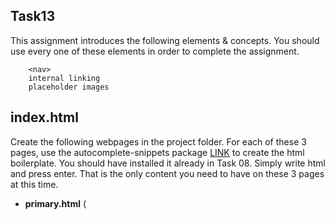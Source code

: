 ## Task13
This assignment introduces the following elements & concepts. You should use every one of these elements in order to complete the assignment.
```
    <nav>
    internal linking
    placeholder images
```

## index.html

Create the following webpages in the project folder. For each of these 3 pages, use the autocomplete-snippets package [LINK](https://atom.io/packages/autocomplete-snippets) to create the html boilerplate. You should have installed it already in Task 08. Simply write html and press enter. That is the only content you need to have on these 3 pages at this time.

- **primary.html** (<title> is Primary :: Colors)
- **secondary.html** (<title> is Secondary :: Colors)
- **tertiary-01.html** (<title> is Tertiary :: Colors)

OK, now for the main part of the assignment. Create a new file in your colors project: `index-01.html`.

Reproduce this webpage index-01.html: [Index No. 1](pdfs/index-01.pdf). The `<title>` is Colors.

The numbered list at the top is actually going to be the main navigation on the website, so indicate that accordingly.

In that navigation, the word “Chartreuse” always links to the latest version of your Chartreuse page.

Use the [placeholder images extension](https://atom.io/packages/img-placeholder) to add the images. Find out yourself how to use it.

### All of the following share a link, to primary.html:

- The placeholder image above Primary Colors
- The header text: Primary Colors
- The text: Cras justo odio, dapibus ac facilisis in, egestas eget quam. Donec id elit non mi porta gravida at eget metus. Nullam id dolor id nibh ultricies vehicula ut id elit.

### All of the following share a link, to secondary.html:

- The placeholder image above Secondary Colors
- The header text: Secondary Colors
- The text: Cras justo odio, dapibus ac facilisis in, egestas eget quam. Donec id elit non mi porta gravida at eget metus. Nullam id dolor id nibh ultricies vehicula ut id elit.

### All of the following share a link, to tertiary-01.html:

- The placeholder image above Tertiary Colors
- The header text: Tertiary Colors
- The text: Cras justo odio, dapibus ac facilisis in, egestas eget quam. Donec id elit non mi porta gravida at eget metus. Nullam id dolor id nibh ultricies vehicula ut id elit.

## chartreuse.html

Now go back to your Chartreuse webpage, which is **chartreuse-03.html** at this point. Duplicate it & name the new one **chartreuse-04.html**.

The numbered list at the top is actually going to be the main navigation on the website, so indicate that accordingly.

In that navigation, the word “Home” always links to the latest version of your new Home page (**index-01.html** in this case).

This page should now look like this: [Chartreuse No. 4](pdfs/chartreuse-04.pdf)

Of course, this means you’re going to need to go back to index-01.html & change the link to Chartreuse in the navigation (to **chartreuse-04.html** in this case)!
